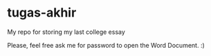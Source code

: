tugas-akhir
===========

My repo for storing my last college essay

Please, feel free ask me for password to open the Word Document. :)
